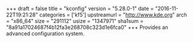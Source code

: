 +++
draft = false
title = "kconfig"
version = "5.28.0-1"
date = "2016-11-22T19:21:28"
categories = ['kf5']
upstreamurl = "http://www.kde.org"
arch = "x86_64"
size = "291112"
usize = "1347971"
sha1sum = "8a91a17024687f4b12fa3e268708c323d1e6fca0"
+++
Provides an advanced configuration system.